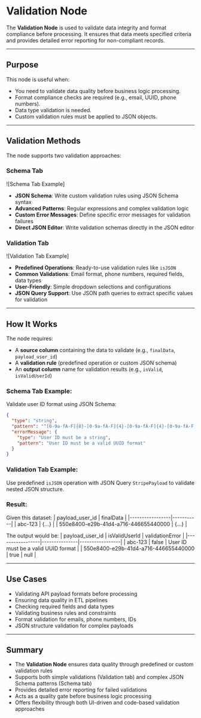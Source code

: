 # Validation Node

The **Validation Node** is used to validate data integrity and format compliance before processing. It ensures that data meets specified criteria and provides detailed error reporting for non-compliant records.

---

## Purpose
This node is useful when:
- You need to validate data quality before business logic processing.
- Format compliance checks are required (e.g., email, UUID, phone numbers).
- Data type validation is needed.
- Custom validation rules must be applied to JSON objects.

---

## Validation Methods
The node supports two validation approaches:

### **Schema Tab**
![Schema Tab Example]
- **JSON Schema**: Write custom validation rules using JSON Schema syntax
- **Advanced Patterns**: Regular expressions and complex validation logic
- **Custom Error Messages**: Define specific error messages for validation failures
- **Direct JSON Editor**: Write validation schemas directly in the JSON editor

### **Validation Tab**
![Validation Tab Example]
- **Predefined Operations**: Ready-to-use validation rules like `isJSON`
- **Common Validations**: Email format, phone numbers, required fields, data types
- **User-Friendly**: Simple dropdown selections and configurations
- **JSON Query Support**: Use JSON path queries to extract specific values for validation

---

## How It Works
The node requires:
- A **source column** containing the data to validate (e.g., `finalData`, `payload_user_id`)
- A **validation rule** (predefined operation or custom JSON schema)
- An **output column** name for validation results (e.g., `isValid`, `isValidUserId`)

### Schema Tab Example:
Validate user ID format using JSON Schema:
```json
{
  "type": "string",
  "pattern": "^[0-9a-fA-F]{8}-[0-9a-fA-F]{4}-[0-9a-fA-F]{4}-[0-9a-fA-F]{4}-[0-9a-fA-F]{12}$",
  "errorMessage": {
    "type": "User ID must be a string",
    "pattern": "User ID must be a valid UUID format"
  }
}
```

### Validation Tab Example:
Use predefined `isJSON` operation with JSON Query `StripePayload` to validate nested JSON structure.

### Result:
Given this dataset:
| payload_user_id | finalData |
|-----------------|-----------|
| abc-123         | {...}     |
| 550e8400-e29b-41d4-a716-446655440000 | {...} |

The output would be:
| payload_user_id | isValidUserId | validationError |
|-----------------|---------------|-----------------|
| abc-123         | false         | User ID must be a valid UUID format |
| 550e8400-e29b-41d4-a716-446655440000 | true | null |

---

## Use Cases
- Validating API payload formats before processing
- Ensuring data quality in ETL pipelines
- Checking required fields and data types
- Validating business rules and constraints
- Format validation for emails, phone numbers, IDs
- JSON structure validation for complex payloads

---

## Summary
- The **Validation Node** ensures data quality through predefined or custom validation rules
- Supports both simple validations (Validation tab) and complex JSON Schema patterns (Schema tab)
- Provides detailed error reporting for failed validations
- Acts as a quality gate before business logic processing
- Offers flexibility through both UI-driven and code-based validation approaches